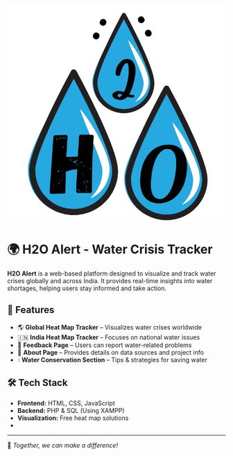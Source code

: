 ![logo Screenshot](views/pics/logo.png) 

# 🌍 H2O Alert - Water Crisis Tracker

**H2O Alert** is a web-based platform designed to visualize and track water crises globally and across India. It provides real-time insights into water shortages, helping users stay informed and take action.

## 🚀 Features
- 🌎 **Global Heat Map Tracker** – Visualizes water crises worldwide
- 🇮🇳 **India Heat Map Tracker** – Focuses on national water issues
- 📢 **Feedback Page** – Users can report water-related problems
- 📖 **About Page** – Provides details on data sources and project info
- 💧 **Water Conservation Section** – Tips & strategies for saving water

## 🛠️ Tech Stack
- **Frontend:** HTML, CSS, JavaScript
- **Backend:** PHP & SQL (Using XAMPP)
- **Visualization:** Free heat map solutions
- 
---
🌊 *Together, we can make a difference!*
